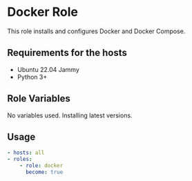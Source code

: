 # Docker Role

This role installs and configures Docker and Docker Compose.

## Requirements for the hosts

- Ubuntu 22.04 Jammy
- Python 3+

## Role Variables

No variables used. Installing latest versions.

## Usage

```yaml
- hosts: all
- roles:
    - role: docker
      become: true
```
